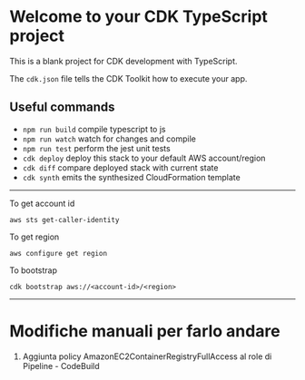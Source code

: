 # Welcome to your CDK TypeScript project

This is a blank project for CDK development with TypeScript.

The `cdk.json` file tells the CDK Toolkit how to execute your app.

## Useful commands

- `npm run build` compile typescript to js
- `npm run watch` watch for changes and compile
- `npm run test` perform the jest unit tests
- `cdk deploy` deploy this stack to your default AWS account/region
- `cdk diff` compare deployed stack with current state
- `cdk synth` emits the synthesized CloudFormation template

---

To get account id

    aws sts get-caller-identity

To get region

    aws configure get region

To bootstrap

    cdk bootstrap aws://<account-id>/<region>

---

# Modifiche manuali per farlo andare

1. Aggiunta policy AmazonEC2ContainerRegistryFullAccess al role di Pipeline - CodeBuild

